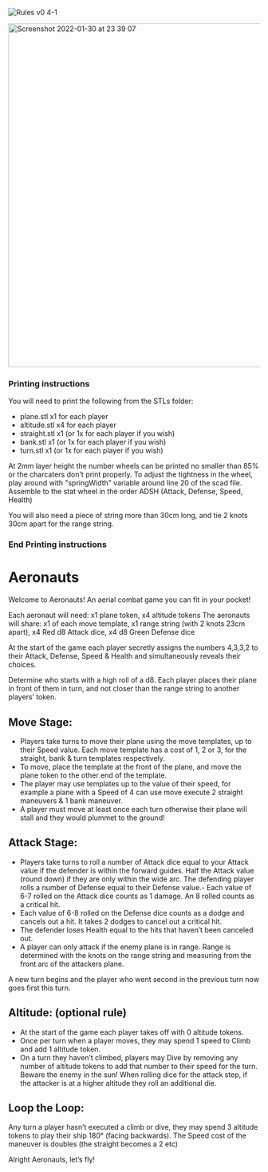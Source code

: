 ![Rules v0 4-1](https://user-images.githubusercontent.com/91621088/155009340-d5a27ea4-ae93-47ba-ae35-e3990e3786f8.png)

<img width="689" alt="Screenshot 2022-01-30 at 23 39 07" src="https://user-images.githubusercontent.com/91621088/151722728-1c324f2c-841d-44c4-a855-62ca75a395dc.png">

### Printing instructions

You will need to print the following from the STLs folder:

- plane.stl x1 for each player
- altitude.stl x4 for each player
- straight.stl x1 (or 1x for each player if you wish)
- bank.stl x1 (or 1x for each player if you wish)
- turn.stl x1 (or 1x for each player if you wish)

At 2mm layer height the number wheels can be printed no smaller than 85% or the charcaters don't print properly.
To adjust the tightness in the wheel, play around with "springWidth" variable around line 20 of the scad file.
Assemble to the stat wheel in the order ADSH (Attack, Defense, Speed, Health)

You will also need a piece of string more than 30cm long, and tie 2 knots 30cm apart for the range string.

### End Printing instructions

# Aeronauts

Welcome to Aeronauts! An aerial combat game you can fit in your pocket!

Each aeronaut will need:
x1 plane token, x4 altitude tokens
The aeronauts will share:
x1 of each move template, x1 range string (with 2 knots 23cm apart), x4 Red d8 Attack dice, x4 d8 Green Defense dice

At the start of the game each player secretly assigns the numbers 4,3,3,2 to their Attack, Defense, Speed & Health and simultaneously reveals their choices.

Determine who starts with a high roll of a d8.
Each player places their plane in front of them in turn, and not closer than the range string to another players’ token.

## Move Stage:

- Players take turns to move their plane using the move templates, up to their Speed value. Each move template has a cost of 1, 2 or 3, for the straight, bank & turn templates respectively.
- To move, place the template at the front of the plane, and move the plane token to the other end of the template.
- The player may use templates up to the value of their speed, for example a plane with a Speed of 4 can use move execute 2 straight maneuvers & 1 bank maneuver.
- A player must move at least
  once each turn otherwise their plane will stall and they would plummet to the ground!

## Attack Stage:

- Players take turns to roll a number of Attack dice equal to your Attack value if the defender is within the forward guides. Half the Attack value (round down) if they are only within the wide arc. The defending player rolls a number of Defense equal to their Defense value.- Each value of 6-7 rolled on the Attack dice counts as 1 damage. An 8 rolled counts as a critical hit.
- Each value of 6-8 rolled on the Defense dice counts as a dodge and cancels out a hit. It takes 2 dodges to cancel out a critical hit.
- The defender loses Health equal to the hits that haven’t been canceled out.
- A player can only attack if the enemy plane is in range. Range is determined with the knots on the range string and measuring from the front arc of the attackers plane.

A new turn begins and the player who went second in the previous turn now goes first this turn.

## Altitude: (optional rule)

- At the start of the game each player takes off with 0 altitude tokens.
- Once per turn when a player moves, they may spend 1 speed to Climb and add 1 altitude token.
- On a turn they haven’t climbed, players may Dive by removing any number of altitude tokens to add that number to their speed for the turn.
  Beware the enemy in the sun! When rolling dice for the attack step, if the attacker is at a higher altitude they roll an additional die.

## Loop the Loop:

Any turn a player hasn’t executed a climb or dive, they may spend 3 altitude tokens to play their ship 180° (facing backwards). The Speed cost of the maneuver is doubles (the straight becomes a 2 etc)

Alright Aeronauts, let’s fly!
